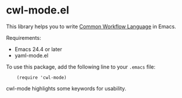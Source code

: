 # cwl-mode.el

This library helps you to write [Common Workflow Language](http://www.commonwl.org) in Emacs.

Requirements:
  * Emacs 24.4 or later
  * yaml-mode.el

To use this package, add the following line to your `.emacs` file:
```emacs
    (require 'cwl-mode)
```
cwl-mode highlights some keywords for usability.
